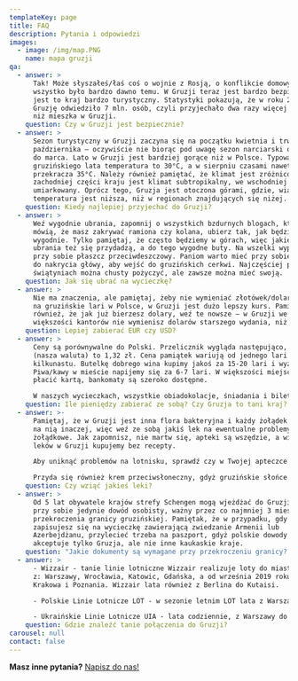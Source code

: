 ```yaml
---
templateKey: page
title: FAQ
description: Pytania i odpowiedzi
images:
  - image: /img/map.PNG
    name: mapa gruzji
qa:
  - answer: >
      Tak! Może słyszałeś/łaś coś o wojnie z Rosją, o konflikcie domowym, ale to
      wszystko było bardzo dawno temu. W Gruzji teraz jest bardzo bezpiecznie i
      jest to kraj bardzo turystyczny. Statystyki pokazują, że w roku 2017
      Gruzję odwiedziło 7 mln. osób, czyli przyjechało dwa razy więcej ludzi,
      niż mieszka w Gruzji.
    question: Czy w Gruzji jest bezpiecznie?
  - answer: >
      Sezon turystyczny w Gruzji zaczyna się na początku kwietnia i trwa do
      października – oczywiście nie biorąc pod uwagę sezon narciarski od grudnia
      do marca. Lato w Gruzji jest bardziej gorące niż w Polsce. Typowa dla
      gruzińskiego lata temperatura to 30°C, a w sierpniu czasami nawet
      przekracza 35°C. Należy również pamiętać, że klimat jest zróżnicowany – w
      zachodniej części kraju jest klimat subtropikalny, we wschodniej suchy i
      umiarkowany. Oprócz tego, Gruzja jest otoczona górami, gdzie, wiadomo
      temperatura jest niższa, niż w regionach znajdujących się niżej.
    question: Kiedy najlepiej przyjechać do Gruzji?
  - answer: >
      Weź wygodnie ubrania, zapomnij o wszystkich bzdurnych blogach, które
      mówią, że masz zakrywać ramiona czy kolana, ubierz tak, jak będzie Ci
      wygodnie. Tylko pamiętaj, że często będziemy w górach, więc jakieś ciepłe
      ubrania też się przydadzą, a do tego wygodne buty. Na wszelki wypadek miej
      przy sobie płaszcz przeciwdeszczowy. Paniom warto mieć przy sobie chustę
      do nakrycia główy, aby wejść do gruzińskich cerkwi. Najczęściej przy
      świątyniach można chusty pożyczyć, ale zawsze można mieć swoją.
    question: Jak się ubrać na wycieczkę?
  - answer: >
      Nie ma znaczenia, ale pamiętaj, żeby nie wymieniać złotówek/dolarów/euro
      na gruzińskie lari w Polsce, w Gruzji jest dużo lepszy kurs. Pamiętaj
      również, że jak już bierzesz dolary, weź te nowsze – w Gruzji we
      większości kantorów nie wymienisz dolarów starszego wydania, niż rok 2011.
    question: Lepiej zabierać EUR czy USD?
  - answer: >
      Ceny są porównywalne do Polski. Przelicznik wygląda następująco, 1 lari
      (nasza waluta) to 1,32 zł. Cena pamiątek wariują od jednego lari do
      kilkunastu. Butelkę dobrego wina kupimy jakoś za 15-20 lari i wyżej.
      Piwa/kawy w mieście napijemy się za 6-7 lari. W większości miejsc można
      płacić kartą, bankomaty są szeroko dostępne. 

      W naszych wycieczkach, wszystkie obiadokolacje, śniadania i bilety wstępu do wszystkich obiektów zwiedzania są wliczone w cenę.
    question: Ile pieniędzy zabierać ze sobą? Czy Gruzja to tani kraj?
  - answer: >-
      Pamiętaj, że w Gruzji jest inna flora bakteryjna i każdy żołądek reaguje
      na nią inaczej, więc weź ze sobą jakiś lek na ewentualne problemy
      żołądkowe. Jak zapomnisz, nie martw się, apteki są wszędzie, a większość
      leków w Gruzji kupujemy bez recepty. 

      Aby uniknąć problemów na lotnisku, sprawdź czy w Twojej apteczce nie ma leków, zawierających kodeinę. Kodeina jest zaliczana w Gruzji do środków narkotycznych i jej wwóz do kraju, w dowolnej postaci, jest zakazany.

      Przyda się również krem przeciwsłoneczny, gdyż gruzińskie słońce czasem bywa za ostre, i nie tylko na plaży.
    question: Czy wziąć jakieś leki?
  - answer: >
      Od 5 lat obywatele krajów strefy Schengen mogą wjeżdżać do Gruzji mając
      przy sobie jedynie dowód osobisty, ważny przez co najmniej 3 mies. od daty
      przekroczenia granicy gruzińskiej. Pamiętak, że w przypadku, gdy
      zapisujesz się na wycieczkę zawierającą zwiedzanie Armenii lub
      Azerbejdżanu, przylecieć trzeba na paszport, gdyż polskie dowody osobiste
      akceptuje tylko Gruzja, ale nie inne kaukaskie kraje. 
    question: "Jakie dokumenty są wymagane przy przekroczeniu granicy? "
  - answer: >
      - Wizzair - tanie linie lotniczne Wizzair realizuje loty do miasta Kutaisi
      z: Warszawy, Wrocławia, Katowic, Gdańska, a od września 2019 roku już z
      Krakowa i Poznania. Wizzair lata również z Berlina do Kutaisi. 

      - Polskie Linie Lotnicze LOT - w sezonie letnim LOT lata z Warszawy do Tbilisi prawie codziennie! 

      - Ukraińskie Linie Lotnicze UIA - lata codziennie, z Warszawy do Tbilisi z przesiadką w Kijowie. Loty Ukraińskich Linii Lotniczych można znaleźć również z Krakowa do Tbilisi. 
    question: Gdzie znaleźć tanie połączenia do Gruzji?
carousel: null
contact: false
---
```


**Masz inne pytania?** [Napisz do nas!](/kontakt)
